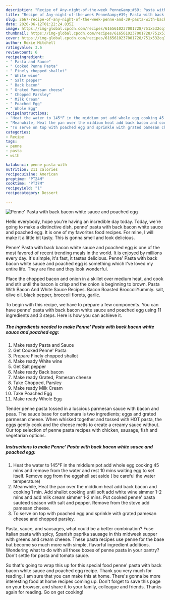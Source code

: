 ```yaml
---
description: "Recipe of Any-night-of-the-week Penne&amp;#39; Pasta with back bacon white sauce and poached egg"
title: "Recipe of Any-night-of-the-week Penne&amp;#39; Pasta with back bacon white sauce and poached egg"
slug: 2667-recipe-of-any-night-of-the-week-penne-and-39-pasta-with-back-bacon-white-sauce-and-poached-egg
date: 2020-06-12T01:22:24.835Z
image: https://img-global.cpcdn.com/recipes/6165610237001728/751x532cq70/penne-pasta-with-back-bacon-white-sauce-and-poached-egg-recipe-main-photo.jpg
thumbnail: https://img-global.cpcdn.com/recipes/6165610237001728/751x532cq70/penne-pasta-with-back-bacon-white-sauce-and-poached-egg-recipe-main-photo.jpg
cover: https://img-global.cpcdn.com/recipes/6165610237001728/751x532cq70/penne-pasta-with-back-bacon-white-sauce-and-poached-egg-recipe-main-photo.jpg
author: Roxie Mitchell
ratingvalue: 3.6
reviewcount: 6
recipeingredient:
- " Pasta and Sauce"
- " Cooked Penne Pasta"
- " Finely chopped shallot"
- " White wine"
- " Salt pepper"
- " Back bacon"
- " Grated Pamesan cheese"
- " Chopped Parsley"
- " Milk Cream"
- " Poached Egg"
- " Whole Egg"
recipeinstructions:
- "Heat the water to 145°F in the middium pot add whole egg cooking 45 mins and remove from the water and rest 10 mins waiting egg to set itself. Remove egg from the eggshell set aside ( be careful the water temperature)"
- "Meanwhile, Heat the pan over the middium heat add back bacon and cooking 1 min. Add shallot cooking until soft add white wine simmer 1-2 mins and add milk cream simmer 1-2 mins. Put cooked penne&#39; pasta sauteed season with salt and pepper. Remove from the stove add pamesan cheese."
- "To serve on top with poached egg and sprinkle with grated pamesan cheese and chopped parsley."
categories:
- Recipe
tags:
- penne
- pasta
- with

katakunci: penne pasta with 
nutrition: 211 calories
recipecuisine: American
preptime: "PT24M"
cooktime: "PT37M"
recipeyield: "1"
recipecategory: Dessert

---
```



![Penne&#39; Pasta with back bacon white sauce and poached egg](https://img-global.cpcdn.com/recipes/6165610237001728/751x532cq70/penne-pasta-with-back-bacon-white-sauce-and-poached-egg-recipe-main-photo.jpg)

Hello everybody, hope you're having an incredible day today. Today, we're going to make a distinctive dish, penne&#39; pasta with back bacon white sauce and poached egg. It is one of my favorites food recipes. For mine, I will make it a little bit tasty. This is gonna smell and look delicious.

Penne&#39; Pasta with back bacon white sauce and poached egg is one of the most favored of recent trending meals in the world. It is enjoyed by millions every day. It's simple, it's fast, it tastes delicious. Penne&#39; Pasta with back bacon white sauce and poached egg is something which I've loved my entire life. They are fine and they look wonderful.

Place the chopped bacon and onion in a skillet over medium heat, and cook and stir until the bacon is crisp and the onion is beginning to brown. Pasta With Bacon And White Sauce Recipes. Bacon Roasted BroccoliYummly. salt, olive oil, black pepper, broccoli florets, garlic.


To begin with this recipe, we have to prepare a few components. You can have penne&#39; pasta with back bacon white sauce and poached egg using 11 ingredients and 3 steps. Here is how you can achieve it.

<!--inarticleads1-->

##### The ingredients needed to make Penne&#39; Pasta with back bacon white sauce and poached egg:

1. Make ready  Pasta and Sauce
1. Get  Cooked Penne&#39; Pasta
1. Prepare  Finely chopped shallot
1. Make ready  White wine
1. Get  Salt pepper
1. Make ready  Back bacon
1. Make ready  Grated, Pamesan cheese
1. Take  Chopped, Parsley
1. Make ready  Milk Cream
1. Take  Poached Egg
1. Make ready  Whole Egg


Tender penne pasta tossed in a luscious parmesan sauce with bacon and peas. The sauce base for carbonara is two ingredients; eggs and grated parmesan cheese. When whisked together and tossed with HOT pasta, the eggs gently cook and the cheese melts to create a creamy sauce without. Our top selection of penne pasta recipes with chicken, sausage, fish and vegetarian options. 

<!--inarticleads2-->

##### Instructions to make Penne&#39; Pasta with back bacon white sauce and poached egg:

1. Heat the water to 145°F in the middium pot add whole egg cooking 45 mins and remove from the water and rest 10 mins waiting egg to set itself. Remove egg from the eggshell set aside ( be careful the water temperature)
1. Meanwhile, Heat the pan over the middium heat add back bacon and cooking 1 min. Add shallot cooking until soft add white wine simmer 1-2 mins and add milk cream simmer 1-2 mins. Put cooked penne&#39; pasta sauteed season with salt and pepper. Remove from the stove add pamesan cheese.
1. To serve on top with poached egg and sprinkle with grated pamesan cheese and chopped parsley.


Pasta, sauce, and sausages, what could be a better combination? Fuse Italian pasta with spicy, Spanish paprika sausage in this midweek supper with greens and cream cheese. These pasta recipes use penne for the base but become so much more with simple, flavorful ingredient additions. Wondering what to do with all those boxes of penne pasta in your pantry? Don&#39;t settle for pasta and tomato sauce. 

So that's going to wrap this up for this special food penne&#39; pasta with back bacon white sauce and poached egg recipe. Thank you very much for reading. I am sure that you can make this at home. There's gonna be more interesting food at home recipes coming up. Don't forget to save this page on your browser, and share it to your family, colleague and friends. Thanks again for reading. Go on get cooking!
